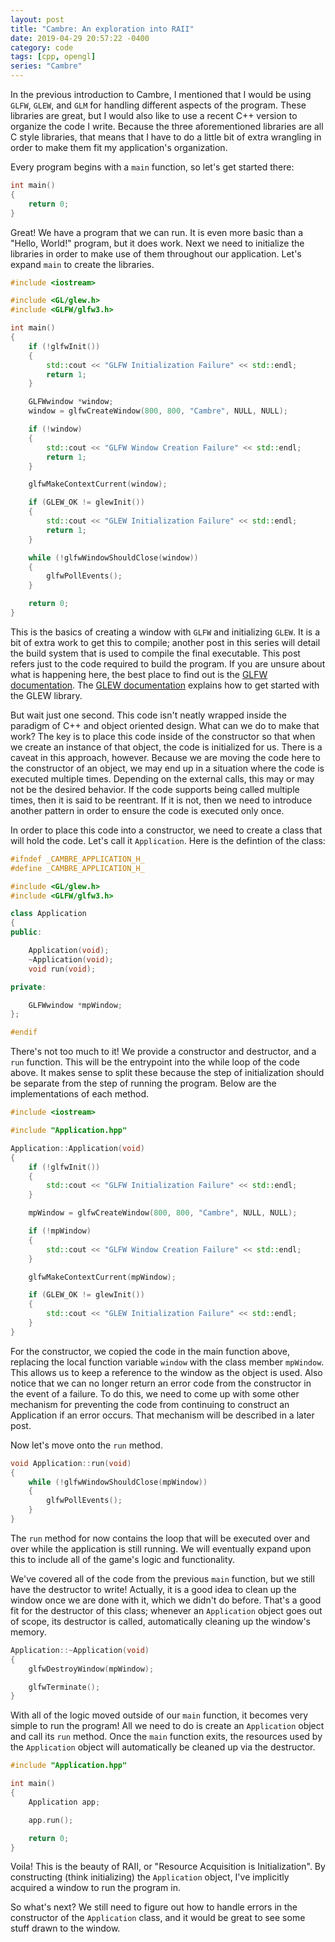 ```yaml
---
layout: post
title: "Cambre: An exploration into RAII"
date: 2019-04-29 20:57:22 -0400
category: code
tags: [cpp, opengl]
series: "Cambre"
---
```


In the previous introduction to Cambre, I mentioned that I would be using
`GLFW`, `GLEW`, and `GLM` for handling different aspects of the program. These
libraries are great, but I would also like to use a recent C++ version to
organize the code I write. Because the three aforementioned libraries are all
C style libraries, that means that I have to do a little bit of extra wrangling
in order to make them fit my application's organization.

<!-- excerpt separator -->

Every program begins with a `main` function, so let's get started there:

```c++
int main()
{
    return 0;
}
```

Great! We have a program that we can run. It is even more basic than a "Hello,
World!" program, but it does work. Next we need to initialize the libraries in
order to make use of them throughout our application. Let's expand `main` to
create the libraries.

```c++
#include <iostream>

#include <GL/glew.h>
#include <GLFW/glfw3.h>

int main()
{
    if (!glfwInit())
    {
        std::cout << "GLFW Initialization Failure" << std::endl;
        return 1;
    }

    GLFWwindow *window;
    window = glfwCreateWindow(800, 800, "Cambre", NULL, NULL);

    if (!window)
    {
        std::cout << "GLFW Window Creation Failure" << std::endl;
        return 1;
    }

    glfwMakeContextCurrent(window);

    if (GLEW_OK != glewInit())
    {
        std::cout << "GLEW Initialization Failure" << std::endl;
        return 1;
    }

    while (!glfwWindowShouldClose(window))
    {
        glfwPollEvents();
    }

    return 0;
}
```

This is the basics of creating a window with `GLFW` and initializing `GLEW`. It
is a bit of extra work to get this to compile; another post in this series will
detail the build system that is used to compile the final executable. This post
refers just to the code required to build the program. If you are unsure about
what is happening here, the best place to find out is the
[GLFW documentation][glfw-docs]. The [GLEW documentation][glew-docs] explains
how to get started with the GLEW library.

But wait just one second. This code isn't neatly wrapped inside the paradigm of
C++ and object oriented design. What can we do to make that work? The key is to
place this code inside of the constructor so that when we create an instance of
that object, the code is initialized for us. There is a caveat in this approach,
however. Because we are moving the code here to the constructor of an object, we
may end up in a situation where the code is executed multiple times. Depending
on the external calls, this may or may not be the desired behavior. If the code
supports being called multiple times, then it is said to be reentrant. If it is
not, then we need to introduce another pattern in order to ensure the code is
executed only once.

In order to place this code into a constructor, we need to create a class that
will hold the code. Let's call it `Application`. Here is the defintion of the
class:

```c++
#ifndef _CAMBRE_APPLICATION_H_
#define _CAMBRE_APPLICATION_H_

#include <GL/glew.h>
#include <GLFW/glfw3.h>

class Application
{
public:

    Application(void);
    ~Application(void);
    void run(void);

private:

    GLFWwindow *mpWindow;
};

#endif
```

There's not too much to it! We provide a constructor and destructor, and a `run`
function. This will be the entrypoint into the while loop of the code above. It
makes sense to split these because the step of initialization should be separate
from the step of running the program. Below are the implementations of each
method.

```c++
#include <iostream>

#include "Application.hpp"

Application::Application(void)
{
    if (!glfwInit())
    {
        std::cout << "GLFW Initialization Failure" << std::endl;
    }

    mpWindow = glfwCreateWindow(800, 800, "Cambre", NULL, NULL);

    if (!mpWindow)
    {
        std::cout << "GLFW Window Creation Failure" << std::endl;
    }

    glfwMakeContextCurrent(mpWindow);

    if (GLEW_OK != glewInit())
    {
        std::cout << "GLEW Initialization Failure" << std::endl;
    }
}
```

For the constructor, we copied the code in the main function above, replacing
the local function variable `window` with the class member `mpWindow`. This
allows us to keep a reference to the window as the object is used. Also notice
that we can no longer return an error code from the constructor in the event of
a failure. To do this, we need to come up with some other mechanism for
preventing the code from continuing to construct an Application if an error
occurs. That mechanism will be described in a later post.

Now let's move onto the `run` method.

```c++
void Application::run(void)
{
    while (!glfwWindowShouldClose(mpWindow))
    {
        glfwPollEvents();
    }
}
```

The `run` method for now contains the loop that will be executed over and over
while the application is still running. We will eventually expand upon this to
include all of the game's logic and functionality.

We've covered all of the code from the previous `main` function, but we still
have the destructor to write! Actually, it is a good idea to clean up the window
once we are done with it, which we didn't do before. That's a good fit for the
destructor of this class; whenever an `Application` object goes out of scope,
its destructor is called, automatically cleaning up the window's memory.

```c++
Application::~Application(void)
{
    glfwDestroyWindow(mpWindow);

    glfwTerminate();
}
```

With all of the logic moved outside of our `main` function, it becomes very
simple to run the program! All we need to do is create an `Application` object
and call its `run` method. Once the `main` function exits, the resources used
by the `Application` object will automatically be cleaned up via the destructor.

```c++
#include "Application.hpp"

int main()
{
    Application app;

    app.run();

    return 0;
}
```

Voila! This is the beauty of RAII, or "Resource Acquisition is Initialization".
By constructing (think initializing) the `Application` object, I've implicitly
acquired a window to run the program in.

So what's next? We still need to figure out how to handle errors in the
constructor of the `Application` class, and it would be great to see some stuff
drawn to the window.

[glfw-docs]: https://www.glfw.org/documentation.html
[glew-docs]: http://glew.sourceforge.net/basic.html
